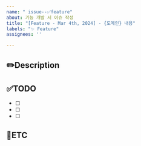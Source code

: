```yaml
---
name: " issue--✅feature"
about: 기능 개발 시 이슈 작성
title: "[Feature - Mar 4th, 2024] - {도메인} 내용"
labels: "✨ Feature"
assignees: ''

---
```


✏️Description
-
<!--작업사항을 입력해주세요-->

✅TODO
-
- [ ] <!-- todo -->
- [ ] <!-- todo -->
- [ ] <!-- todo -->

🐾ETC
-
